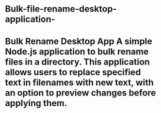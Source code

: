 # Bulk-file-rename-desktop-application-
# Bulk Rename Desktop App  A simple Node.js application to bulk rename files in a directory. This application allows users to replace specified text in filenames with new text, with an option to preview changes before applying them. 
